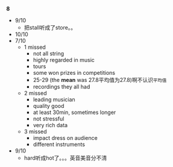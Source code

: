 **8**

- 9/10
	- 把stall听成了store。。
- 10/10
- 7/10
	- 1 missed
		- not all string
		- highly regarded in music
		- tours
		- some won prizes in competitions
		- 25-29 (the **mean** was 27.8平均值为27.8)啊不认识`平均值`
		- recordings they all had
	- 2 missed
		- leading musician
		- quality good
		- at least 30min, sometimes longer
		- not stressful
		- very rich data
	- 3 missed
		- impact dress on audience
		- different instruments
- 9/10
	- hard听成hot了。。。英音美音分不清